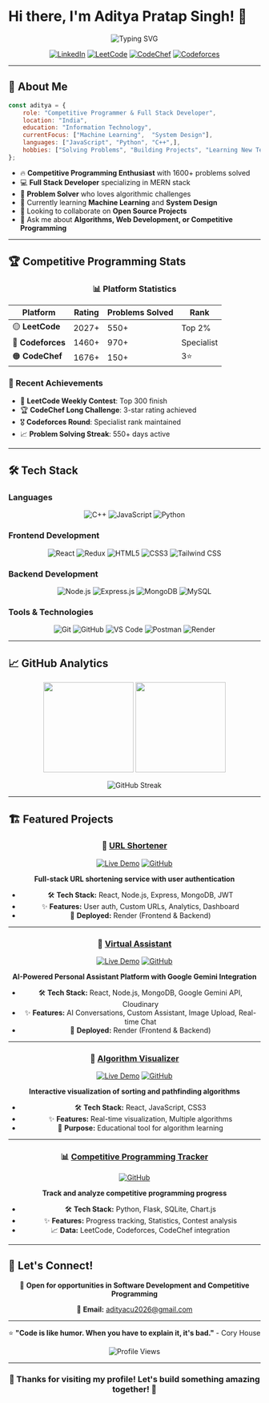 # Hi there, I'm Aditya Pratap Singh! 👋

<div align="center">
  <img src="https://readme-typing-svg.herokuapp.com?font=Fira+Code&size=30&duration=3000&pause=1000&color=00D9FF&center=true&vCenter=true&width=600&lines=Competitive+Programmer;Full+Stack+Developer;Problem+Solver;Code+Enthusiast" alt="Typing SVG" />
</div>

<div align="center">
  
  [![LinkedIn](https://img.shields.io/badge/LinkedIn-0077B5?style=for-the-badge&logo=linkedin&logoColor=white)](https://www.linkedin.com/in/adityapratapsingh844115/)
  [![LeetCode](https://img.shields.io/badge/LeetCode-FFA116?style=for-the-badge&logo=leetcode&logoColor=black)](https://leetcode.com/u/carpediem_18/)
  [![CodeChef](https://img.shields.io/badge/CodeChef-5B4638?style=for-the-badge&logo=codechef&logoColor=white)](https://www.codechef.com/users/adityapratap28)
  [![Codeforces](https://img.shields.io/badge/Codeforces-1F8ACB?style=for-the-badge&logo=codeforces&logoColor=white)](https://codeforces.com/profile/Adityapratap07)
  
</div>

---

## 🚀 About Me

```javascript
const aditya = {
    role: "Competitive Programmer & Full Stack Developer",
    location: "India",
    education: "Information Technology",
    currentFocus: ["Machine Learning",  "System Design"],
    languages: ["JavaScript", "Python", "C++",],
    hobbies: ["Solving Problems", "Building Projects", "Learning New Tech"]
};
```

- 🔥 **Competitive Programming Enthusiast** with 1600+ problems solved
- 💻 **Full Stack Developer** specializing in MERN stack
- 🎯 **Problem Solver** who loves algorithmic challenges
- 🌱 Currently learning **Machine Learning** and **System Design**
- 👯 Looking to collaborate on **Open Source Projects**
- 💬 Ask me about **Algorithms, Web Development, or Competitive Programming**

---

## 🏆 Competitive Programming Stats

<div align="center">
  
  ### 📊 Platform Statistics
  
  | Platform | Rating | Problems Solved | Rank |
  |----------|--------|-----------------|------|
  | 🟡 **LeetCode** | 2027+ | 550+ | Top 2% |
  | 🔵 **Codeforces** | 1460+ | 970+ | Specialist |
  | 🟠 **CodeChef** | 1676+ | 150+ | 3⭐ |
  
</div>

### 🎯 Recent Achievements
- 🏅 **LeetCode Weekly Contest**: Top 300 finish
- 🏆 **CodeChef Long Challenge**: 3-star rating achieved
- 🎖️ **Codeforces Round**: Specialist rank maintained
- 📈 **Problem Solving Streak**: 550+ days active

---

## 🛠️ Tech Stack

### **Languages**
<div align="center">
  
  ![C++](https://img.shields.io/badge/C++-00599C?style=for-the-badge&logo=cplusplus&logoColor=white)
  ![JavaScript](https://img.shields.io/badge/JavaScript-F7DF1E?style=for-the-badge&logo=javascript&logoColor=black)
  ![Python](https://img.shields.io/badge/Python-3776AB?style=for-the-badge&logo=python&logoColor=white)
  
</div>

### **Frontend Development**
<div align="center">
  
  ![React](https://img.shields.io/badge/React-20232A?style=for-the-badge&logo=react&logoColor=61DAFB)
  ![Redux](https://img.shields.io/badge/Redux-593D88?style=for-the-badge&logo=redux&logoColor=white)
  ![HTML5](https://img.shields.io/badge/HTML5-E34F26?style=for-the-badge&logo=html5&logoColor=white)
  ![CSS3](https://img.shields.io/badge/CSS3-1572B6?style=for-the-badge&logo=css3&logoColor=white)
  ![Tailwind CSS](https://img.shields.io/badge/Tailwind_CSS-38B2AC?style=for-the-badge&logo=tailwind-css&logoColor=white)
  
</div>

### **Backend Development**
<div align="center">
  
  ![Node.js](https://img.shields.io/badge/Node.js-43853D?style=for-the-badge&logo=node.js&logoColor=white)
  ![Express.js](https://img.shields.io/badge/Express.js-404D59?style=for-the-badge)
  ![MongoDB](https://img.shields.io/badge/MongoDB-4EA94B?style=for-the-badge&logo=mongodb&logoColor=white)
  ![MySQL](https://img.shields.io/badge/MySQL-00000F?style=for-the-badge&logo=mysql&logoColor=white)
  
</div>

### **Tools & Technologies**
<div align="center">
  
  ![Git](https://img.shields.io/badge/Git-F05032?style=for-the-badge&logo=git&logoColor=white)
  ![GitHub](https://img.shields.io/badge/GitHub-100000?style=for-the-badge&logo=github&logoColor=white)
  ![VS Code](https://img.shields.io/badge/VS_Code-0078D4?style=for-the-badge&logo=visual%20studio%20code&logoColor=white)
  ![Postman](https://img.shields.io/badge/Postman-FF6C37?style=for-the-badge&logo=postman&logoColor=white)
  ![Render](https://img.shields.io/badge/Render-46E3B7?style=for-the-badge&logo=render&logoColor=white)
  
</div>

---

## 📈 GitHub Analytics

<div align="center">
  
  <img height="180em" src="https://github-readme-stats.vercel.app/api?username=AdityaCU2026&show_icons=true&theme=tokyonight&include_all_commits=true&count_private=true"/>
  <img height="180em" src="https://github-readme-stats.vercel.app/api/top-langs/?username=AdityaCU2026&layout=compact&langs_count=8&theme=tokyonight"/>
  
</div>

<div align="center">
  
  ![GitHub Streak](https://github-readme-streak-stats.herokuapp.com/?user=AdityaCU2026&theme=tokyonight)
  
</div>

---

## 🏗️ Featured Projects

<div align="center">

### 🔗 [URL Shortener](https://github.com/AdityaCU2026/URL_SHORTNER)
[![Live Demo](https://img.shields.io/badge/Live-Demo-success?style=flat-square)](https://url-shortner-frontend-71p3.onrender.com)
[![GitHub](https://img.shields.io/badge/GitHub-Repo-blue?style=flat-square)](https://github.com/AdityaCU2026/URL_SHORTNER)

**Full-stack URL shortening service with user authentication**
- 🛠️ **Tech Stack:** React, Node.js, Express, MongoDB, JWT
- ✨ **Features:** User auth, Custom URLs, Analytics, Dashboard
- 🚀 **Deployed:** Render (Frontend & Backend)

---


### 🤖 [Virtual Assistant](https://github.com/AdityaCU2026/VirtualAssistant)
[![Live Demo](https://img.shields.io/badge/Live-Demo-success?style=flat-square)](https://virtualassistant-frontend-aoj5.onrender.com)
[![GitHub](https://img.shields.io/badge/GitHub-Repo-blue?style=flat-square)](https://github.com/AdityaCU2026/VirtualAssistant)

**AI-Powered Personal Assistant Platform with Google Gemini Integration**
- 🛠️ **Tech Stack:** React, Node.js, MongoDB, Google Gemini API, Cloudinary
- ✨ **Features:** AI Conversations, Custom Assistant, Image Upload, Real-time Chat
- 🚀 **Deployed:** Render (Frontend & Backend)

---

### 🧮 [Algorithm Visualizer](https://github.com/AdityaCU2026/algorithm-visualizer)
[![Live Demo](https://img.shields.io/badge/Live-Demo-success?style=flat-square)](#)
[![GitHub](https://img.shields.io/badge/GitHub-Repo-blue?style=flat-square)](#)

**Interactive visualization of sorting and pathfinding algorithms**
- 🛠️ **Tech Stack:** React, JavaScript, CSS3
- ✨ **Features:** Real-time visualization, Multiple algorithms
- 🎯 **Purpose:** Educational tool for algorithm learning

---

### 📊 [Competitive Programming Tracker](https://github.com/AdityaCU2026/cp-tracker)
[![GitHub](https://img.shields.io/badge/GitHub-Repo-blue?style=flat-square)](#)

**Track and analyze competitive programming progress**
- 🛠️ **Tech Stack:** Python, Flask, SQLite, Chart.js
- ✨ **Features:** Progress tracking, Statistics, Contest analysis
- 📈 **Data:** LeetCode, Codeforces, CodeChef integration

</div>

---

## 🤝 Let's Connect!

<div align="center">
  
  💼 **Open for opportunities in Software Development and Competitive Programming**
  
  📧 **Email:** adityacu2026@gmail.com
  
  ---
  
  ⭐ **"Code is like humor. When you have to explain it, it's bad."** - Cory House
  
  ![Profile Views](https://komarev.com/ghpvc/?username=AdityaCU2026&color=brightgreen&style=flat-square)
  
</div>

---

<div align="center">
  
  ### 🎉 Thanks for visiting my profile! Let's build something amazing together! 🚀
  
</div>
